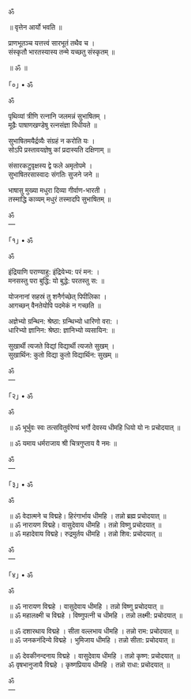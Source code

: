 ॐ

॥ वृत्तेन आर्यो भवति ॥

प्राणभूतञ्च यत्तत्त्वं सारभूतं तथैव च । </br>
संस्कृतौ भारतस्यास्य तन्मे यच्छतु संस्कृतम् ॥

॥ ॐ ॥

｢०｣ • ॐ

ॐ

पृथिव्यां त्रीणि रत्नानि जलमन्नं सुभाषितम् ।</br>
मूढैः पाषाणखण्डेषु रत्नसंज्ञा विधीयते ॥

सुभाषितमयैर्द्रव्यैः संग्रहं न करोति यः ।</br>
सोऽपि प्रस्तावयज्ञेषु कां प्रदास्यति दक्षिणाम् ॥

संसारकटुवृक्षस्य द्वे फले अमृतोपमे ।</br>
सुभाषितरसास्वादः संगतिः सुजने जने ॥

भाषासु मुख्या मधुरा दिव्या गीर्वाण-भारती ।</br>
तस्माद्धि काव्यम् मधुरं तस्मादपि सुभाषितम् ॥

ॐ </br>
—

｢१｣ • ॐ

ॐ

इंद्रियाणि पराण्याहु: इंद्रियेभ्य: परं मन: ।</br>
मनसस्तु परा बुद्धि: यो बुद्धे: परतस्तु स: ॥

योजनानां सहस्रं तु शनैर्गच्छेत् पिपीलिका ।</br>
आगच्छन् वैनतेयोपि पदमेकं न गच्छति ॥

अज्ञेभ्यो ग्रन्थिन: श्रेष्ठा: ग्रन्थिभ्यो धारिणो वरा: ।</br>
धारिभ्यो ज्ञानिन: श्रेष्ठा: ज्ञानिभ्यो व्यसायिन: ॥

सुखार्थी त्यजते विद्यां विद्यार्थी त्यजते सुखम् ।</br>
सुखार्थिन: कुतो विद्या कुतो विद्यार्थिन: सुखम् ॥

ॐ </br>
—

｢२｣ • ॐ

ॐ

॥ ॐ भूर्भुवः स्वः तत्सवितुर्वरेण्यं भर्गो देवस्य धीमहि धियो यो नः प्रचोदयात् ॥

॥ ॐ यमाय धर्मराजाय श्री चित्रगुप्ताय वै नमः ॥

ॐ </br>
—

｢३｣ • ॐ

ॐ

॥ ॐ वेदात्मने च विद्महे। हिरंगार्भाय धीमहि । तन्नो ब्रह्म प्रचोदयात् ॥</br>
॥ ॐ नारायण विद्महे। वासुदेवाय धीमहि । तन्नो विष्णु प्रचोदयात् ॥</br>
॥ ॐ महादेवाय विद्महे। रुद्रमुर्तय धीमहि । तन्नो शिव: प्रचोदयात् ॥</br>

ॐ </br>
—

｢४｣ • ॐ

ॐ

॥ ॐ नारायण विद्महे । वासुदेवाय धीमहि । तन्नो विष्णु प्रचोदयात् ॥</br>
॥ ॐ महालक्ष्मी च विद्महे । विष्णुपत्नी च धीमहि । तन्नो लक्ष्मी: प्रचोदयात् ॥

॥ ॐ दशारथाय विद्महे । सीता वल्लभाय धीमहि । तन्नो राम: प्रचोदयात् ॥</br>
॥ ॐ जनकनंदिन्ये विद्महे । भुमिजाय धीमहि । तन्नो सीता: प्रचोदयात् ॥

॥ ॐ देवकीनन्दनाय विद्महे । वासुदेवाय धीमहि । तन्नो कृष्ण: प्रचोदयात् ॥</br>
ॐ वृषभानुजायै विद्महे । कृष्णप्रियाय धीमहि । तन्नो राधा: प्रचोदयात् ॥

ॐ </br>
—
